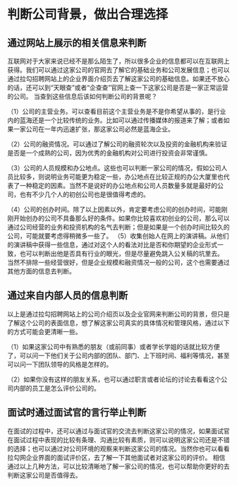 # 判断公司背景，做出合理选择

## 通过网站上展示的相关信息来判断

互联网对于大家来说已经不是那么陌生了，所以很多企业的信息都可以在互联网上获得。我们可以通过这家公司的官网去了解它的基础业务和公司发展信息；也可以通过拉勾招聘网站上的企业界面介绍页去了解这家公司的基础信息。如果还不放心的话，还可以到“天眼查”或者“企查查”官网上查一下这家公司是否是一家正常运营的公司。 当查到这些信息后该如何判断公司的背景呢？

（1）公司的主营业务。可以查看目前这个主营业务是不是你希望从事的，是行业内的蓝海还是一个比较传统的业务。比如可以通过传播媒体的报道来了解；或者如果一家公司在一年内迅速扩张，那这家公司必然是蓝海企业。

（2）公司的融资情况。可以通过了解公司的融资轮次以及投资的金融机构来验证是否是一个成熟的公司，因为优秀的金融机构对公司进行投资会非常谨慎。

（3）公司的人员规模和办公地点。这些也可以判断一家公司的情况，假如公司人员比较多，则说明业务可能更为稳定一些，办公地点在比较正规的办公大厦里也代表了一种稳定的因素。当然不是说好的办公地点和公司人员数量多就是最好的公司，也有不少几个人的初创公司也是很值得考虑的。

（4）公司的创办时间。除了以上因素以外，肯定要考虑公司的创办时间，可能刚刚开始创办的公司不具备那么好的条件。如果你比较喜欢初创业的公司，那么可以通过公司经营的业务和投资机构的名气去判断；但是如果是一个创办时间比较久的公司，可能就要考虑得稍微多一些了。 （5）收集创始人在网上的演讲稿。从他们的演讲稿中获得一些信息，通过对这个人的看法对比是否和你期望的企业形式一致，也可以判断出他是否具有行业的眼光，但是尽量避免跳入公关稿的坑里去。 当然不排除一些经营很好，但是企业规模和融资情况一般的公司，这个也需要通过其他方面的信息去判断。

## 通过来自内部人员的信息判断

以上是通过拉勾招聘网站上的公司介绍页以及企业官网来判断公司的背景，但只是了解这个公司的表面信息，想了解这家公司真实的具体情况和管理风格，通过以下的方式可能会更清晰一些。

（1）如果这家公司中有熟悉的朋友（或前同事）或者学长学姐的话就比较方便了，可以问一下他们关于公司内部的团队、部门、上下班时间、福利等情况，甚至可以问一下团队领导的风格是怎样的。

（2）如果你没有这样的朋友关系，也可以通过职言或者论坛的讨论去看看这个公司内部的员工是怎么评价公司的。

## 面试时通过面试官的言行举止判断

在面试的过程中，还可以通过与面试官的交流去判断这家公司的情况，如果面试官在面试过程中表现的比较有条理、沟通比较有素质，则可以说明这家公司还是不错的选择；也可以通过对公司环境的观察来判断这家公司的情况。当然你也可以看看拉勾网企业界面的面试评价区，去了解一下其他面试者对这家公司的评价。 相信通过以上几种方法，可以比较清晰地了解一家公司的情况，也可以帮助你更好的去判断这家公司是否值得去。
